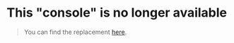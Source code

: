 # This "console" is no longer available
> You can find the replacement [here](lreamweb.wixsite.com/epik).
